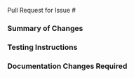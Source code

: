 Pull Request for Issue #

### Summary of Changes

### Testing Instructions

### Documentation Changes Required

